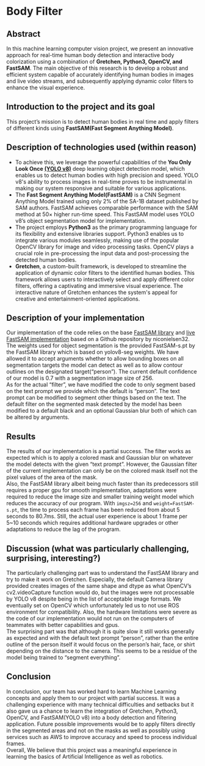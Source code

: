 # Body Filter

## Abstract

In this machine learning computer vision project, we present an innovative approach for real-time human body detection and interactive body colorization using a combination of **Gretchen, Python3, OpenCV, and FastSAM**. The main objective of this research is to develop a robust and efficient system capable of accurately identifying human bodies in images and live video streams, and subsequently applying dynamic color filters to enhance the visual experience.


## Introduction to the project and its goal

This project’s mission is to detect human bodies in real time and apply filters of different kinds using **FastSAM(Fast Segment Anything Model)**.

## Description of technologies used (within reason)

* To achieve this, we leverage the powerful capabilities of the **You Only Look Once [(YOLO v8)](https://github.com/ultralytics/ultralytics)** deep learning object detection model, which enables us to detect human bodies with high precision and speed. YOLO v8's ability to process images in real-time proves to be instrumental in making our system responsive and suitable for various applications.    
* The **Fast Segment Anything Model(FastSAM)** is a CNN Segment Anything Model trained using only 2% of the SA-1B dataset published by SAM authors. FastSAM achieves comparable performance with the SAM method at 50× higher run-time speed. This FastSAM model uses YOLO v8’s object segmentation model for implementation.    
* The project employs **Python3** as the primary programming language for its flexibility and extensive libraries support. Python3 enables us to integrate various modules seamlessly, making use of the popular OpenCV library for image and video processing tasks. OpenCV plays a crucial role in pre-processing the input data and post-processing the detected human bodies.    
* **Gretchen**, a custom-built framework, is developed to streamline the application of dynamic color filters to the identified human bodies. This framework allows users to interactively select and apply different color filters, offering a captivating and immersive visual experience. The interactive nature of Gretchen enhances the system's appeal for creative and entertainment-oriented applications.   



## Description of your implementation

Our implementation of the code relies on the base [FastSAM library](https://github.com/CASIA-IVA-Lab/FastSAM) and 
[live FastSAM implementation](https://github.com/niconielsen32/FastSAM-Live) 
based on a Github repository by niconielsen32. The weights used for object segmentation is the provided FastSAM-s.pt by the FastSAM library 
which is based on yolov8-seg weights. We have allowed it to accept arguments whether to allow bounding boxes on all segmentation targets the 
model can detect as well as to allow contour outlines on the designated target(“person”). The current default confidence of our model is 0.7 
with a segmentation image size of 256.    
As for the actual “filter”, we have modified the code to only segment based on the text prompt we provide 
which the default is “person”. The text prompt can be modified to segment other things based on the text. The default filter on the segmented mask 
detected by the model has been modified to a default black and an optional Gaussian blur both of which can be altered by arguments.

## Results   

The results of our implementation is a partial success. The filter works as expected which is to apply a colored mask and Gaussian blur on whatever the model detects with the given “text prompt”. However, the Gaussian filter of the current implementation can only be on the colored mask itself not the pixel values of the area of the mask.    
Also, the FastSAM library albeit being much faster than its predecessors still requires a proper gpu for smooth implementation, adaptations were required to reduce the image size and smaller training weight model which reduces the accuracy of our program. With `imgsz=256` and `weight=FastSAM-s.pt`, the time to process each frame has been reduced from about 5 seconds to 80.7ms. Still, the actual user experience is about 1 frame per 5~10 seconds which requires additional hardware upgrades or other adaptations to reduce the lag of the program.

## Discussion (what was particularly challenging, surprising, interesting?)

The particularly challenging part was to understand the FastSAM library and try to make it work on Gretchen. Especially, the default Camera library provided creates images of the same shape and dtype as what OpenCV’s cv2.videoCapture function would do, but the images were not processable by YOLO v8 despite being in the list of acceptable image formats. We eventually set on OpenCV which unfortunately led us to not use ROS environment for compatibility. Also, the hardware limitations were severe as the code of our implementation would not run on the computers of teammates with better capabilities and gpus.     
The surprising part was that although it is quite slow it still works generally as expected and with the default text prompt “person”, rather than the entire outline of the person itself it would focus on the person’s hair, face, or shirt depending on the distance to the camera. This seems to be a residue of the model being trained to “segment everything”.


## Conclusion

In conclusion, our team has worked hard to learn Machine Learning concepts and apply them to our project with partial success. It was a challenging experience with many technical difficulties and setbacks but it also gave us a chance to learn the integration of Gretchen, Python3, OpenCV, and FastSAM(YOLO v8) into a body detection and filtering application. Future possible improvements would be to apply filters directly in the segmented areas and not on the masks as well as possibly using services such as AWS to improve accuracy and speed to process individual frames.    
Overall, We believe that this project was a meaningful experience in learning the basics of Artificial Intelligence as well as robotics.
